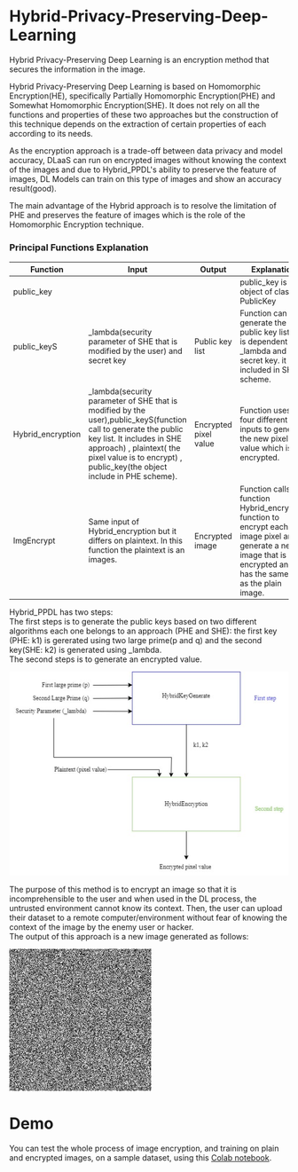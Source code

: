 # Hybrid-Privacy-Preserving-Deep-Learning
Hybrid Privacy-Preserving Deep Learning is an encryption method that secures the information in the image.

Hybrid Privacy-Preserving Deep Learning is based on Homomorphic Encryption(HE), specifically Partially Homomorphic Encryption(PHE) and Somewhat Homomorphic Encryption(SHE). It does not rely on all the functions and properties of these two approaches but the construction of this technique depends on the extraction of certain properties of each according to its needs.

As the encryption approach is a trade-off between data privacy and model accuracy, DLaaS can run on encrypted images without knowing the context of the images and due to Hybrid_PPDL's ability to preserve the feature of images, DL Models can train on this type of images and show an accuracy result(good).

The main advantage of the Hybrid approach is to resolve the limitation of PHE and preserves the feature of images which is the role of the Homomorphic Encryption technique.

### Principal Functions Explanation 
| Function | Input | Output | Explanation |
| -------- | ----- | ------ | ----------- |
| public_key | |  | public_key is an object of class PublicKey |
| public_keyS | _lambda(security parameter of SHE that is modified by the user) and secret key | Public key list | Function can generate the public key list that is dependent on _lambda and secret key. it is included in SHE scheme. |
| Hybrid_encryption | _lambda(security parameter of SHE that is modified by the user),public_keyS(function call to generate the public key list. It includes in SHE approach) , plaintext( the pixel value is to encrypt) , public_key(the object include in PHE scheme).  |Encrypted pixel value | Function uses four different inputs to generate the new pixel value which is encrypted.
| ImgEncrypt | Same input of Hybrid_encryption but it differs on plaintext. In this function the plaintext is an images. | Encrypted image | Function calls the function Hybrid_encryption function to encrypt each image pixel and generate a new image that is encrypted and has the same size as the plain image.

Hybrid_PPDL has two steps: 
<br />
The first steps is to generate the public keys based on two different algorithms each one belongs to an approach (PHE and SHE): the first key (PHE: k1) is gererated using two large prime(p and q) and the second key(SHE: k2) is generated using _lambda. 
<br />
The second steps is to generate an encrypted value.

![tree](Steps.jpg)

The purpose of this method is to encrypt an image so that it is incomprehensible to the user and when used in the DL process, the untrusted environment cannot know its context. Then, the user can upload their dataset to a remote computer/environment without fear of knowing the context of the image by the enemy user or hacker. 
<br />
The output of this approach is a new image generated as follows: 

![tree](ImgEcrypt.jpg)

# Demo
You can test the whole process of image encryption, and training on plain and encrypted images, on a sample dataset, using this [Colab notebook](https://colab.research.google.com/drive/14iYEfy6Tj27n7_QHy-rSakY2ANYmNRrv?usp=sharing).
